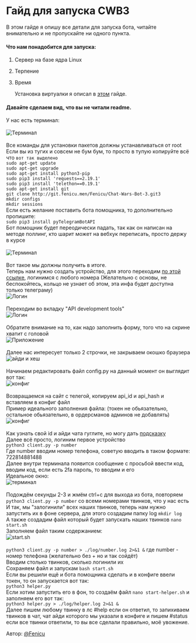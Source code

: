 # Гайд для запуска CWB3<br />
В этом гайде я опишу все детали для запуска бота, читайте внимательно и не пропускайте ни одного пункта.<br />

#### Что нам понадобится для запуска:<br />
1. Сервер на базе ядра Linux<br />
2. Терпение<br />
3. Время<br />

   Установка виртуалки я описал в [этом](http://telegra.ph/Kak-zhe-sdelat-tvinkov-v-chat-vars-10-22#%D0%9F%D1%80%D0%B8%D0%BB%D0%B0%D0%B3%D0%B0%D1%8E-%D1%82%D1%83%D1%82-%D1%81%D1%81%D1%8B%D0%BB%D0%BA%D1%83-%D0%BD%D0%B0-%D1%82%D0%BE,-%D1%87%D1%82%D0%BE-%D1%8F-%D0%B8%D1%81%D0%BF%D0%BE%D0%BB%D1%8C%D0%B7%D1%83%D1%8E) гайде.<br />
#### Давайте сделаем вид, что вы не читали readme.<br />
У нас есть терминал:<br />
<br />
![Терминал](https://sun1-14.userapi.com/c834401/v834401165/178e15/QdY_A5tbidg.jpg)<br />
<br />
Все команды для установки пакетов должны устанавливаться от root<br />
Если вы из тугих и совсем не бум бум, то просто в тупую копируйте всё что `вот так выделено`<br />
`sudo apt-get update`<br />
`sudo apt-get upgrade`<br />
`sudo apt-get install python3-pip`<br />
`sudo pip3 install 'requests==2.19.1'`<br />
`sudo pip3 install 'telethon==0.19.1'`<br />
`sudo apt-get install git`<br />
`git clone http://git.fenicu.men/Fenicu/Chat-Wars-Bot-3.git3`<br />
`mkdir configs`<br />
`mkdir sessions`<br />
Если есть желание поставить бота помощника, то дополнительно пропишите:<br />
`sudo pip3 install pyTelegramBotAPI`<br />
Бот помощник будет переодически падать, так как он написан на методе поллинг, кто шарит может на вебхук переписать, просто держу в курсе<br />
<br />
![Терминал](https://sun1-15.userapi.com/c834401/v834401567/17e307/nf5GIbw5a9U.jpg)<br />
<br />
Вот такое мы должны получить в итоге.<br />
Теперь нам нужно создать устройство, для этого переходим [по этой ссылке](https://my.telegram.org/auth), логинимся с любого номера (Желательно с основы, не беспокойтесь, кольцо не узнает об этом, эта инфа будет доступна только телеграму)<br />
![Логин](https://sun1-8.userapi.com/c834401/v834401567/17e3ab/vDC8Ue7dL9s.jpg)<br />
<br />
Переходим во вкладку "API development tools"<br />
![Логин](https://sun1-11.userapi.com/c834401/v834401567/17e3b2/t72rBW35uVs.jpg)<br />
<br />
Обратите внимание на то, как надо заполнить форму, того что на скрине хватит с головой<br />
![Приложение](https://sun1-13.userapi.com/c834401/v834401567/17e3c3/gaZZ9HApi8o.jpg)<br />
<br />
Далее нас интересует только 2 строчки, не закрываем окошко браузера<br />
![айди и хеш](https://sun1-10.userapi.com/c834401/v834401913/17c74e/FWCDPh-WnDc.jpg)<br />
<br />
Начинаем редактировать файл config.py на данный момент он выглядит вот так:<br />
![конфиг](https://sun1-5.userapi.com/c834401/v834401913/17c755/vnTcaKf61rA.jpg)<br />
<br />
Возвращаемся на сайт с телегой, копируем api_id и api_hash и вставляем в конфиг файл<br />
Пример идеального заполнения файла: (токен не обьязательно, остальное обьязательно, в ордерсманов админов не добавлять)<br />
![конфиг](https://sun1-11.userapi.com/c834401/v834401913/17c77e/orxTskOL43E.jpg)<br />
<br />
Как узнать свой id и айди чата гуглите, но могу дать [подсказку](https://t.me/ShowJsonBot)<br />
Далее всё просто, логиним первое устройство<br />
`python3 client.py -p number`<br />
Где number вводим номер телефона, советую вводить в таком формате: 722814881488<br />
Далее внутри терминала появится сообщение с просьбой ввести код, вводим код, если есть 2fa пароль, то вводим и его<br />
Идеальное окно:<br />
![терминал](https://sun1-17.userapi.com/c834401/v834401913/17c79f/cWCH660Wx1U.jpg)<br />
<br />
Подождём секунды 2-3 и жмём ctrl+c для выхода из бота, повторяем `python3 client.py -p number` со всеми номерами твинков, что у нас есть<br />
И так, мы "залогинили" всех наших твинков, теперь нам нужно запустить их в фоне сервера, для этого создадим папку log `mkdir log`<br />
А также создадим файл который будет запускать наших твинков `nano start.sh`<br />
Заполняем файл таким содержанием:<br />
![start.sh](https://sun1-3.userapi.com/c834401/v834401913/17c7d9/53mdtBLrV28.jpg)<br />
<br />
`python3 client.py -p number > ./log/number.log 2>&1 &` где number - номер телефона (желательно без + но и так сойдёт)<br />
Вводим столько твинков, сколько логинили их<br />
Сохраняем файл и запускам `bash start.sh`<br />
Если вы решили ещё и бота помощника сделать и в конфиге ввели токен, то он запускается вот так:<br />
`python3 helper.py`<br />
Если хотим запустить его в фон, то создаём файл `nano start-helper.sh` и заполняем его вот так:<br />
`python3 helper.py > ./log/helper.log 2>&1 &`<br />
Далее пишем любому твинку в лс #help если он ответил, то запихиваем твинков в чат, чат айди которого мы указали в конфиге и пишем #status если все твинки ответили, то вы все сделали правильно, моё увожение.

Автор: [@Fenicu](https://t.me/Fenicu)